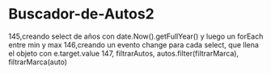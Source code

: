 # Buscador-de-Autos2
145,creando select de años con date.Now().getFullYear() y luego un forEach entre min y max
146,creando un evento change para cada select, que llena el objeto con e.target.value
147, filtrarAutos, autos.filter(filtrarMarca), filtrarMarca(auto)
